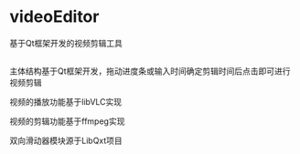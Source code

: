 # videoEditor
基于Qt框架开发的视频剪辑工具

## 
主体结构基于Qt框架开发，拖动进度条或输入时间确定剪辑时间后点击即可进行视频剪辑

视频的播放功能基于libVLC实现

视频的剪辑功能基于ffmpeg实现

双向滑动器模块源于LibQxt项目
